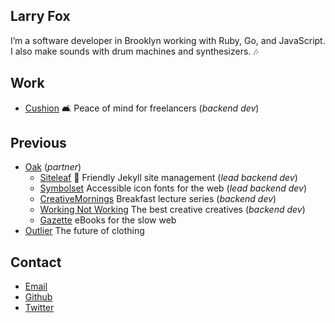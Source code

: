 ## Larry Fox

I’m a software developer in Brooklyn working with Ruby, Go, and JavaScript. I also make sounds with drum machines and synthesizers. 🎶

## Work

- [Cushion](http://cushionapp.com) 🛋 Peace of mind for freelancers (_backend dev_)

## Previous

- [Oak](http://oak.is) (_partner_)
	- [Siteleaf](http://siteleaf.com) 🍃 Friendly Jekyll site management (_lead backend dev_)
	- [Symbolset](http://symbolset.com) Accessible icon fonts for the web (_lead backend dev_)
	- [CreativeMornings](http://creativemornings.com) Breakfast lecture series (_backend dev_)
	- [Working Not Working](http://workingnotworking.com) The best creative creatives (_backend dev_)
	- [Gazette](http://gazette.io) eBooks for the slow web
- [Outlier](http://outlier.cc) The future of clothing

## Contact

- [Email](mailto:l@rryfox.us)
- [Github](https://github.com/larryfox)
- [Twitter](https://twitter.com/larrythefox)
